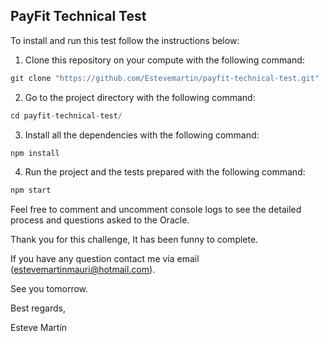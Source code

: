 ## PayFit Technical Test

To install and run this test follow the instructions below:

1) Clone this repository on your compute with the following command:


```javascript
git clone "https://github.com/Estevemartin/payfit-technical-test.git"
```
2) Go to the project directory with the following command:

```javascript
cd payfit-technical-test/
```
3) Install all the dependencies with the following command:
```javascript
npm install
```
4) Run the project and the tests prepared with the following command:
```javascript
npm start
```

Feel free to comment and uncomment console logs to see the detailed process and questions asked to the Oracle.

Thank you for this challenge, It has been funny to complete.

If you have any question contact me via email (estevemartinmauri@hotmail.com).

See you tomorrow.

Best regards,

Esteve Martín